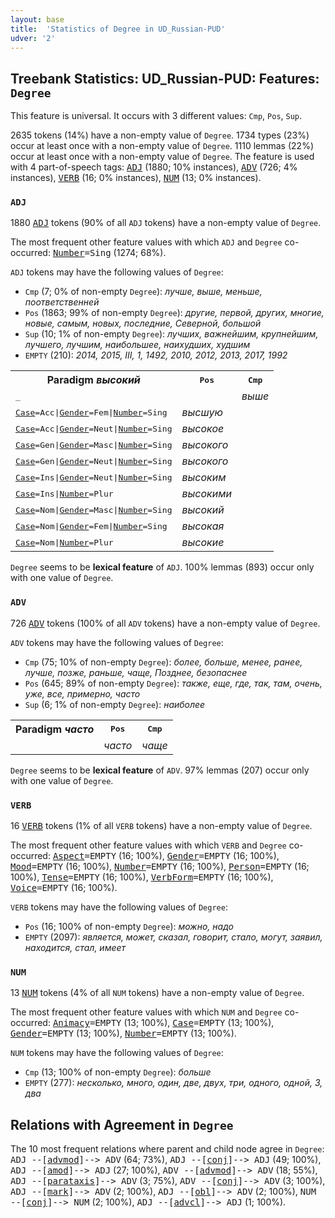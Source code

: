 ```yaml
---
layout: base
title:  'Statistics of Degree in UD_Russian-PUD'
udver: '2'
---
```


## Treebank Statistics: UD_Russian-PUD: Features: `Degree`

This feature is universal.
It occurs with 3 different values: `Cmp`, `Pos`, `Sup`.

2635 tokens (14%) have a non-empty value of `Degree`.
1734 types (23%) occur at least once with a non-empty value of `Degree`.
1110 lemmas (22%) occur at least once with a non-empty value of `Degree`.
The feature is used with 4 part-of-speech tags: <tt><a href="ru_pud-pos-ADJ.html">ADJ</a></tt> (1880; 10% instances), <tt><a href="ru_pud-pos-ADV.html">ADV</a></tt> (726; 4% instances), <tt><a href="ru_pud-pos-VERB.html">VERB</a></tt> (16; 0% instances), <tt><a href="ru_pud-pos-NUM.html">NUM</a></tt> (13; 0% instances).

### `ADJ`

1880 <tt><a href="ru_pud-pos-ADJ.html">ADJ</a></tt> tokens (90% of all `ADJ` tokens) have a non-empty value of `Degree`.

The most frequent other feature values with which `ADJ` and `Degree` co-occurred: <tt><a href="ru_pud-feat-Number.html">Number</a></tt><tt>=Sing</tt> (1274; 68%).

`ADJ` tokens may have the following values of `Degree`:

* `Cmp` (7; 0% of non-empty `Degree`): <em>лучше, выше, меньше, поответственней</em>
* `Pos` (1863; 99% of non-empty `Degree`): <em>другие, первой, других, многие, новые, самым, новых, последние, Северной, большой</em>
* `Sup` (10; 1% of non-empty `Degree`): <em>лучших, важнейшим, крупнейшим, лучшего, лучшим, наибольшее, наихудших, худшим</em>
* `EMPTY` (210): <em>2014, 2015, III, 1, 1492, 2010, 2012, 2013, 2017, 1992</em>

<table>
  <tr><th>Paradigm <i>высокий</i></th><th><tt>Pos</tt></th><th><tt>Cmp</tt></th></tr>
  <tr><td><tt>_</tt></td><td></td><td><em>выше</em></td></tr>
  <tr><td><tt><tt><a href="ru_pud-feat-Case.html">Case</a></tt><tt>=Acc</tt>|<tt><a href="ru_pud-feat-Gender.html">Gender</a></tt><tt>=Fem</tt>|<tt><a href="ru_pud-feat-Number.html">Number</a></tt><tt>=Sing</tt></tt></td><td><em>высшую</em></td><td></td></tr>
  <tr><td><tt><tt><a href="ru_pud-feat-Case.html">Case</a></tt><tt>=Acc</tt>|<tt><a href="ru_pud-feat-Gender.html">Gender</a></tt><tt>=Neut</tt>|<tt><a href="ru_pud-feat-Number.html">Number</a></tt><tt>=Sing</tt></tt></td><td><em>высокое</em></td><td></td></tr>
  <tr><td><tt><tt><a href="ru_pud-feat-Case.html">Case</a></tt><tt>=Gen</tt>|<tt><a href="ru_pud-feat-Gender.html">Gender</a></tt><tt>=Masc</tt>|<tt><a href="ru_pud-feat-Number.html">Number</a></tt><tt>=Sing</tt></tt></td><td><em>высокого</em></td><td></td></tr>
  <tr><td><tt><tt><a href="ru_pud-feat-Case.html">Case</a></tt><tt>=Gen</tt>|<tt><a href="ru_pud-feat-Gender.html">Gender</a></tt><tt>=Neut</tt>|<tt><a href="ru_pud-feat-Number.html">Number</a></tt><tt>=Sing</tt></tt></td><td><em>высокого</em></td><td></td></tr>
  <tr><td><tt><tt><a href="ru_pud-feat-Case.html">Case</a></tt><tt>=Ins</tt>|<tt><a href="ru_pud-feat-Gender.html">Gender</a></tt><tt>=Neut</tt>|<tt><a href="ru_pud-feat-Number.html">Number</a></tt><tt>=Sing</tt></tt></td><td><em>высоким</em></td><td></td></tr>
  <tr><td><tt><tt><a href="ru_pud-feat-Case.html">Case</a></tt><tt>=Ins</tt>|<tt><a href="ru_pud-feat-Number.html">Number</a></tt><tt>=Plur</tt></tt></td><td><em>высокими</em></td><td></td></tr>
  <tr><td><tt><tt><a href="ru_pud-feat-Case.html">Case</a></tt><tt>=Nom</tt>|<tt><a href="ru_pud-feat-Gender.html">Gender</a></tt><tt>=Masc</tt>|<tt><a href="ru_pud-feat-Number.html">Number</a></tt><tt>=Sing</tt></tt></td><td><em>высокий</em></td><td></td></tr>
  <tr><td><tt><tt><a href="ru_pud-feat-Case.html">Case</a></tt><tt>=Nom</tt>|<tt><a href="ru_pud-feat-Gender.html">Gender</a></tt><tt>=Fem</tt>|<tt><a href="ru_pud-feat-Number.html">Number</a></tt><tt>=Sing</tt></tt></td><td><em>высокая</em></td><td></td></tr>
  <tr><td><tt><tt><a href="ru_pud-feat-Case.html">Case</a></tt><tt>=Nom</tt>|<tt><a href="ru_pud-feat-Number.html">Number</a></tt><tt>=Plur</tt></tt></td><td><em>высокие</em></td><td></td></tr>
</table>

`Degree` seems to be **lexical feature** of `ADJ`. 100% lemmas (893) occur only with one value of `Degree`.

### `ADV`

726 <tt><a href="ru_pud-pos-ADV.html">ADV</a></tt> tokens (100% of all `ADV` tokens) have a non-empty value of `Degree`.

`ADV` tokens may have the following values of `Degree`:

* `Cmp` (75; 10% of non-empty `Degree`): <em>более, больше, менее, ранее, лучше, позже, раньше, чаще, Позднее, безопаснее</em>
* `Pos` (645; 89% of non-empty `Degree`): <em>также, еще, где, так, там, очень, уже, все, примерно, часто</em>
* `Sup` (6; 1% of non-empty `Degree`): <em>наиболее</em>

<table>
  <tr><th>Paradigm <i>часто</i></th><th><tt>Pos</tt></th><th><tt>Cmp</tt></th></tr>
  <tr><td><tt></tt></td><td><em>часто</em></td><td><em>чаще</em></td></tr>
</table>

`Degree` seems to be **lexical feature** of `ADV`. 97% lemmas (207) occur only with one value of `Degree`.

### `VERB`

16 <tt><a href="ru_pud-pos-VERB.html">VERB</a></tt> tokens (1% of all `VERB` tokens) have a non-empty value of `Degree`.

The most frequent other feature values with which `VERB` and `Degree` co-occurred: <tt><a href="ru_pud-feat-Aspect.html">Aspect</a></tt><tt>=EMPTY</tt> (16; 100%), <tt><a href="ru_pud-feat-Gender.html">Gender</a></tt><tt>=EMPTY</tt> (16; 100%), <tt><a href="ru_pud-feat-Mood.html">Mood</a></tt><tt>=EMPTY</tt> (16; 100%), <tt><a href="ru_pud-feat-Number.html">Number</a></tt><tt>=EMPTY</tt> (16; 100%), <tt><a href="ru_pud-feat-Person.html">Person</a></tt><tt>=EMPTY</tt> (16; 100%), <tt><a href="ru_pud-feat-Tense.html">Tense</a></tt><tt>=EMPTY</tt> (16; 100%), <tt><a href="ru_pud-feat-VerbForm.html">VerbForm</a></tt><tt>=EMPTY</tt> (16; 100%), <tt><a href="ru_pud-feat-Voice.html">Voice</a></tt><tt>=EMPTY</tt> (16; 100%).

`VERB` tokens may have the following values of `Degree`:

* `Pos` (16; 100% of non-empty `Degree`): <em>можно, надо</em>
* `EMPTY` (2097): <em>является, может, сказал, говорит, стало, могут, заявил, находится, стал, имеет</em>

### `NUM`

13 <tt><a href="ru_pud-pos-NUM.html">NUM</a></tt> tokens (4% of all `NUM` tokens) have a non-empty value of `Degree`.

The most frequent other feature values with which `NUM` and `Degree` co-occurred: <tt><a href="ru_pud-feat-Animacy.html">Animacy</a></tt><tt>=EMPTY</tt> (13; 100%), <tt><a href="ru_pud-feat-Case.html">Case</a></tt><tt>=EMPTY</tt> (13; 100%), <tt><a href="ru_pud-feat-Gender.html">Gender</a></tt><tt>=EMPTY</tt> (13; 100%), <tt><a href="ru_pud-feat-Number.html">Number</a></tt><tt>=EMPTY</tt> (13; 100%).

`NUM` tokens may have the following values of `Degree`:

* `Cmp` (13; 100% of non-empty `Degree`): <em>больше</em>
* `EMPTY` (277): <em>несколько, много, один, две, двух, три, одного, одной, 3, два</em>

## Relations with Agreement in `Degree`

The 10 most frequent relations where parent and child node agree in `Degree`:
<tt>ADJ --[<tt><a href="ru_pud-dep-advmod.html">advmod</a></tt>]--> ADV</tt> (64; 73%),
<tt>ADJ --[<tt><a href="ru_pud-dep-conj.html">conj</a></tt>]--> ADJ</tt> (49; 100%),
<tt>ADJ --[<tt><a href="ru_pud-dep-amod.html">amod</a></tt>]--> ADJ</tt> (27; 100%),
<tt>ADV --[<tt><a href="ru_pud-dep-advmod.html">advmod</a></tt>]--> ADV</tt> (18; 55%),
<tt>ADJ --[<tt><a href="ru_pud-dep-parataxis.html">parataxis</a></tt>]--> ADV</tt> (3; 75%),
<tt>ADV --[<tt><a href="ru_pud-dep-conj.html">conj</a></tt>]--> ADV</tt> (3; 100%),
<tt>ADJ --[<tt><a href="ru_pud-dep-mark.html">mark</a></tt>]--> ADV</tt> (2; 100%),
<tt>ADJ --[<tt><a href="ru_pud-dep-obl.html">obl</a></tt>]--> ADV</tt> (2; 100%),
<tt>NUM --[<tt><a href="ru_pud-dep-conj.html">conj</a></tt>]--> NUM</tt> (2; 100%),
<tt>ADJ --[<tt><a href="ru_pud-dep-advcl.html">advcl</a></tt>]--> ADJ</tt> (1; 100%).

